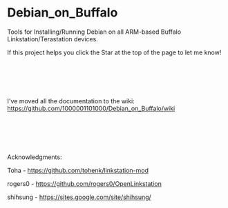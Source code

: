 # Debian_on_Buffalo
Tools for Installing/Running Debian on all ARM-based Buffalo Linkstation/Terastation devices.

If this project helps you click the Star at the top of the page to let me know!

<br><br><br><br>

I've moved all the documentation to the wiki:  
https://github.com/1000001101000/Debian_on_Buffalo/wiki
   
<br><br><br><br>
  
Acknowledgments: 

Toha     - https://github.com/tohenk/linkstation-mod

rogers0  - https://github.com/rogers0/OpenLinkstation

shihsung - https://sites.google.com/site/shihsung/



